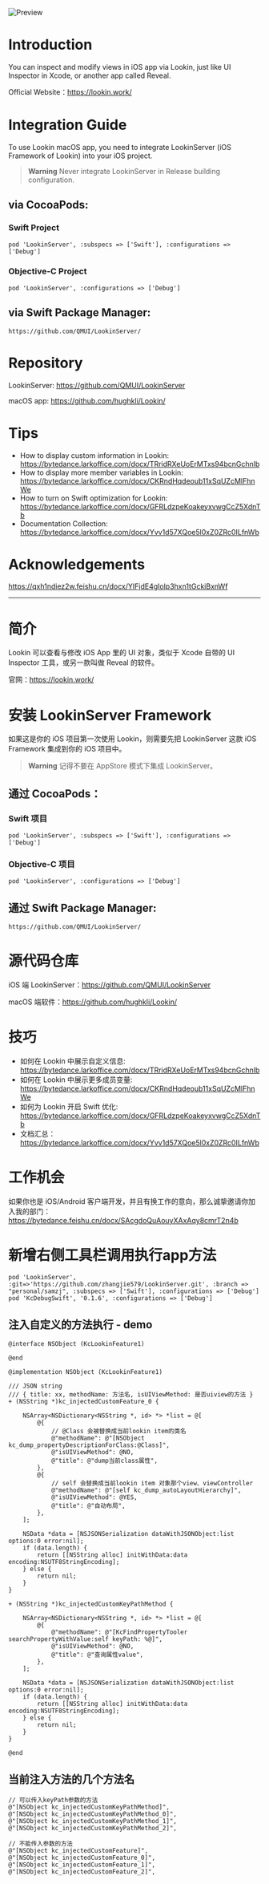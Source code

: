 ![Preview](https://cdn.lookin.work/public/style/images/independent/homepage/preview_en_1x.jpg "Preview")

# Introduction
You can inspect and modify views in iOS app via Lookin, just like UI Inspector in Xcode, or another app called Reveal.

Official Website：https://lookin.work/

# Integration Guide
To use Lookin macOS app, you need to integrate LookinServer (iOS Framework of Lookin) into your iOS project.

> **Warning**
Never integrate LookinServer in Release building configuration.

## via CocoaPods:
### Swift Project
`pod 'LookinServer', :subspecs => ['Swift'], :configurations => ['Debug']`
### Objective-C Project
`pod 'LookinServer', :configurations => ['Debug']`
## via Swift Package Manager:
`https://github.com/QMUI/LookinServer/`

# Repository
LookinServer: https://github.com/QMUI/LookinServer

macOS app: https://github.com/hughkli/Lookin/

# Tips
- How to display custom information in Lookin: https://bytedance.larkoffice.com/docx/TRridRXeUoErMTxs94bcnGchnlb
- How to display more member variables in Lookin: https://bytedance.larkoffice.com/docx/CKRndHqdeoub11xSqUZcMlFhnWe
- How to turn on Swift optimization for Lookin: https://bytedance.larkoffice.com/docx/GFRLdzpeKoakeyxvwgCcZ5XdnTb
- Documentation Collection: https://bytedance.larkoffice.com/docx/Yvv1d57XQoe5l0xZ0ZRc0ILfnWb

# Acknowledgements
https://qxh1ndiez2w.feishu.cn/docx/YIFjdE4gIolp3hxn1tGckiBxnWf

---
# 简介
Lookin 可以查看与修改 iOS App 里的 UI 对象，类似于 Xcode 自带的 UI Inspector 工具，或另一款叫做 Reveal 的软件。

官网：https://lookin.work/

# 安装 LookinServer Framework
如果这是你的 iOS 项目第一次使用 Lookin，则需要先把 LookinServer 这款 iOS Framework 集成到你的 iOS 项目中。

> **Warning**
记得不要在 AppStore 模式下集成 LookinServer。

## 通过 CocoaPods：

### Swift 项目
`pod 'LookinServer', :subspecs => ['Swift'], :configurations => ['Debug']`
### Objective-C 项目
`pod 'LookinServer', :configurations => ['Debug']`

## 通过 Swift Package Manager:
`https://github.com/QMUI/LookinServer/`

# 源代码仓库

iOS 端 LookinServer：https://github.com/QMUI/LookinServer

macOS 端软件：https://github.com/hughkli/Lookin/

# 技巧
- 如何在 Lookin 中展示自定义信息: https://bytedance.larkoffice.com/docx/TRridRXeUoErMTxs94bcnGchnlb
- 如何在 Lookin 中展示更多成员变量: https://bytedance.larkoffice.com/docx/CKRndHqdeoub11xSqUZcMlFhnWe
- 如何为 Lookin 开启 Swift 优化: https://bytedance.larkoffice.com/docx/GFRLdzpeKoakeyxvwgCcZ5XdnTb
- 文档汇总：https://bytedance.larkoffice.com/docx/Yvv1d57XQoe5l0xZ0ZRc0ILfnWb

# 工作机会
如果你也是 iOS/Android 客户端开发，并且有换工作的意向，那么诚挚邀请你加入我的部门：https://bytedance.feishu.cn/docx/SAcgdoQuAouyXAxAqy8cmrT2n4b


# 新增右侧工具栏调用执行app方法

`pod 'LookinServer', :git=>'https://github.com/zhangjie579/LookinServer.git', :branch => "personal/samzj", :subspecs => ['Swift'], :configurations => ['Debug']`
`pod 'KcDebugSwift', '0.1.6', :configurations => ['Debug']`

## 注入自定义的方法执行 - demo

```objc
@interface NSObject (KcLookinFeature1)

@end

@implementation NSObject (KcLookinFeature1)

/// JSON string
/// { title: xx, methodName: 方法名, isUIViewMethod: 是否uiview的方法 }
+ (NSString *)kc_injectedCustomFeature_0 {
    
    NSArray<NSDictionary<NSString *, id> *> *list = @[
        @{
            // @Class 会被替换成当前lookin item的类名
            @"methodName": @"[NSObject kc_dump_propertyDescriptionForClass:@Class]",
            @"isUIViewMethod": @NO,
            @"title": @"dump当前class属性",
        },
        @{
            // self 会替换成当前lookin item 对象那个view、viewController
            @"methodName": @"[self kc_dump_autoLayoutHierarchy]",
            @"isUIViewMethod": @YES,
            @"title": @"自动布局",
        },
    ];
    
    NSData *data = [NSJSONSerialization dataWithJSONObject:list options:0 error:nil];
    if (data.length) {
        return [[NSString alloc] initWithData:data encoding:NSUTF8StringEncoding];
    } else {
        return nil;
    }
}

+ (NSString *)kc_injectedCustomKeyPathMethod {
    
    NSArray<NSDictionary<NSString *, id> *> *list = @[
        @{
            @"methodName": @"[KcFindPropertyTooler searchPropertyWithValue:self keyPath: %@]",
            @"isUIViewMethod": @NO,
            @"title": @"查询属性value",
        },
    ];
    
    NSData *data = [NSJSONSerialization dataWithJSONObject:list options:0 error:nil];
    if (data.length) {
        return [[NSString alloc] initWithData:data encoding:NSUTF8StringEncoding];
    } else {
        return nil;
    }
}

@end
```

## 当前注入方法的几个方法名
```objc
// 可以传入keyPath参数的方法
@"[NSObject kc_injectedCustomKeyPathMethod]",
@"[NSObject kc_injectedCustomKeyPathMethod_0]",
@"[NSObject kc_injectedCustomKeyPathMethod_1]",
@"[NSObject kc_injectedCustomKeyPathMethod_2]",

// 不能传入参数的方法
@"[NSObject kc_injectedCustomFeature]",
@"[NSObject kc_injectedCustomFeature_0]",
@"[NSObject kc_injectedCustomFeature_1]",
@"[NSObject kc_injectedCustomFeature_2]",
```
